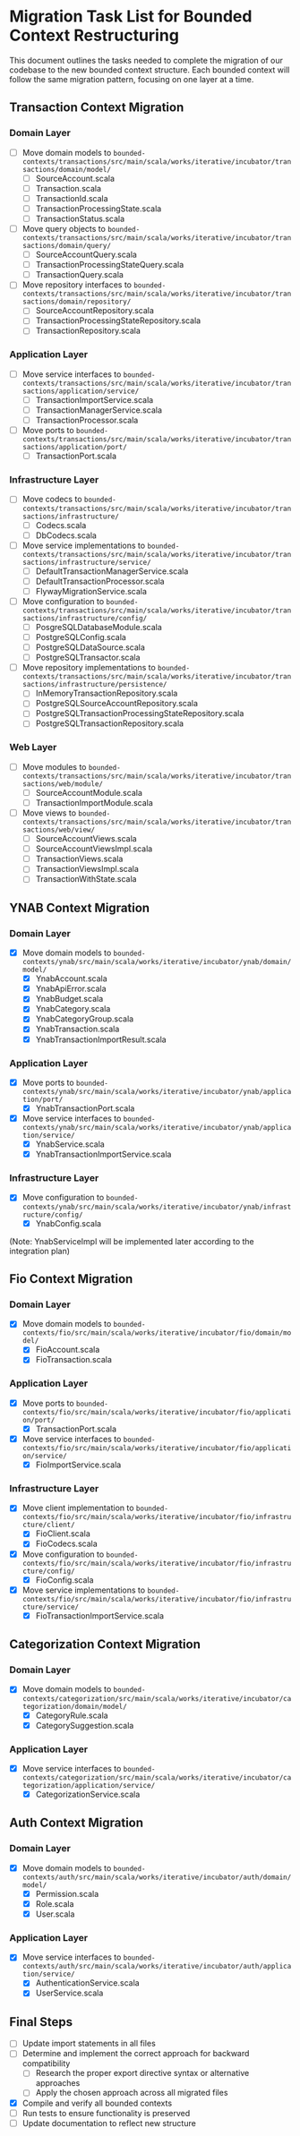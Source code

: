 # Migration Task List for Bounded Context Restructuring

This document outlines the tasks needed to complete the migration of our codebase to the new bounded context structure. Each bounded context will follow the same migration pattern, focusing on one layer at a time.

## Transaction Context Migration

### Domain Layer
- [ ] Move domain models to `bounded-contexts/transactions/src/main/scala/works/iterative/incubator/transactions/domain/model/`
  - [ ] SourceAccount.scala
  - [ ] Transaction.scala
  - [ ] TransactionId.scala
  - [ ] TransactionProcessingState.scala
  - [ ] TransactionStatus.scala
- [ ] Move query objects to `bounded-contexts/transactions/src/main/scala/works/iterative/incubator/transactions/domain/query/`
  - [ ] SourceAccountQuery.scala
  - [ ] TransactionProcessingStateQuery.scala
  - [ ] TransactionQuery.scala
- [ ] Move repository interfaces to `bounded-contexts/transactions/src/main/scala/works/iterative/incubator/transactions/domain/repository/`
  - [ ] SourceAccountRepository.scala
  - [ ] TransactionProcessingStateRepository.scala
  - [ ] TransactionRepository.scala

### Application Layer
- [ ] Move service interfaces to `bounded-contexts/transactions/src/main/scala/works/iterative/incubator/transactions/application/service/`
  - [ ] TransactionImportService.scala
  - [ ] TransactionManagerService.scala
  - [ ] TransactionProcessor.scala
- [ ] Move ports to `bounded-contexts/transactions/src/main/scala/works/iterative/incubator/transactions/application/port/`
  - [ ] TransactionPort.scala

### Infrastructure Layer
- [ ] Move codecs to `bounded-contexts/transactions/src/main/scala/works/iterative/incubator/transactions/infrastructure/`
  - [ ] Codecs.scala
  - [ ] DbCodecs.scala
- [ ] Move service implementations to `bounded-contexts/transactions/src/main/scala/works/iterative/incubator/transactions/infrastructure/service/`
  - [ ] DefaultTransactionManagerService.scala
  - [ ] DefaultTransactionProcessor.scala
  - [ ] FlywayMigrationService.scala
- [ ] Move configuration to `bounded-contexts/transactions/src/main/scala/works/iterative/incubator/transactions/infrastructure/config/`
  - [ ] PosgreSQLDatabaseModule.scala
  - [ ] PostgreSQLConfig.scala
  - [ ] PostgreSQLDataSource.scala
  - [ ] PostgreSQLTransactor.scala
- [ ] Move repository implementations to `bounded-contexts/transactions/src/main/scala/works/iterative/incubator/transactions/infrastructure/persistence/`
  - [ ] InMemoryTransactionRepository.scala
  - [ ] PostgreSQLSourceAccountRepository.scala
  - [ ] PostgreSQLTransactionProcessingStateRepository.scala
  - [ ] PostgreSQLTransactionRepository.scala

### Web Layer
- [ ] Move modules to `bounded-contexts/transactions/src/main/scala/works/iterative/incubator/transactions/web/module/`
  - [ ] SourceAccountModule.scala
  - [ ] TransactionImportModule.scala
- [ ] Move views to `bounded-contexts/transactions/src/main/scala/works/iterative/incubator/transactions/web/view/`
  - [ ] SourceAccountViews.scala
  - [ ] SourceAccountViewsImpl.scala
  - [ ] TransactionViews.scala
  - [ ] TransactionViewsImpl.scala
  - [ ] TransactionWithState.scala

## YNAB Context Migration

### Domain Layer
- [x] Move domain models to `bounded-contexts/ynab/src/main/scala/works/iterative/incubator/ynab/domain/model/`
  - [x] YnabAccount.scala
  - [x] YnabApiError.scala
  - [x] YnabBudget.scala
  - [x] YnabCategory.scala
  - [x] YnabCategoryGroup.scala
  - [x] YnabTransaction.scala
  - [x] YnabTransactionImportResult.scala

### Application Layer
- [x] Move ports to `bounded-contexts/ynab/src/main/scala/works/iterative/incubator/ynab/application/port/`
  - [x] YnabTransactionPort.scala
- [x] Move service interfaces to `bounded-contexts/ynab/src/main/scala/works/iterative/incubator/ynab/application/service/`
  - [x] YnabService.scala
  - [x] YnabTransactionImportService.scala

### Infrastructure Layer
- [x] Move configuration to `bounded-contexts/ynab/src/main/scala/works/iterative/incubator/ynab/infrastructure/config/`
  - [x] YnabConfig.scala

(Note: YnabServiceImpl will be implemented later according to the integration plan)

## Fio Context Migration

### Domain Layer
- [x] Move domain models to `bounded-contexts/fio/src/main/scala/works/iterative/incubator/fio/domain/model/`
  - [x] FioAccount.scala
  - [x] FioTransaction.scala

### Application Layer
- [x] Move ports to `bounded-contexts/fio/src/main/scala/works/iterative/incubator/fio/application/port/`
  - [x] TransactionPort.scala
- [x] Move service interfaces to `bounded-contexts/fio/src/main/scala/works/iterative/incubator/fio/application/service/`
  - [x] FioImportService.scala

### Infrastructure Layer
- [x] Move client implementation to `bounded-contexts/fio/src/main/scala/works/iterative/incubator/fio/infrastructure/client/`
  - [x] FioClient.scala
  - [x] FioCodecs.scala
- [x] Move configuration to `bounded-contexts/fio/src/main/scala/works/iterative/incubator/fio/infrastructure/config/`
  - [x] FioConfig.scala
- [x] Move service implementations to `bounded-contexts/fio/src/main/scala/works/iterative/incubator/fio/infrastructure/service/`
  - [x] FioTransactionImportService.scala

## Categorization Context Migration

### Domain Layer
- [x] Move domain models to `bounded-contexts/categorization/src/main/scala/works/iterative/incubator/categorization/domain/model/`
  - [x] CategoryRule.scala
  - [x] CategorySuggestion.scala

### Application Layer
- [x] Move service interfaces to `bounded-contexts/categorization/src/main/scala/works/iterative/incubator/categorization/application/service/`
  - [x] CategorizationService.scala

## Auth Context Migration

### Domain Layer
- [x] Move domain models to `bounded-contexts/auth/src/main/scala/works/iterative/incubator/auth/domain/model/`
  - [x] Permission.scala
  - [x] Role.scala
  - [x] User.scala

### Application Layer
- [x] Move service interfaces to `bounded-contexts/auth/src/main/scala/works/iterative/incubator/auth/application/service/`
  - [x] AuthenticationService.scala
  - [x] UserService.scala

## Final Steps

- [ ] Update import statements in all files
- [ ] Determine and implement the correct approach for backward compatibility
  - [ ] Research the proper export directive syntax or alternative approaches
  - [ ] Apply the chosen approach across all migrated files
- [x] Compile and verify all bounded contexts
- [ ] Run tests to ensure functionality is preserved
- [ ] Update documentation to reflect new structure